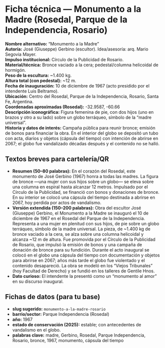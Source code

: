 
# Ficha técnica — Monumento a la Madre (Rosedal, Parque de la Independencia, Rosario)

**Nombre alternativo:** “Monumento a la Madre”  
**Autoría:** José (Giuseppe) Gerbino (escultor). Idea/asesoría: arq. Mario Segovia Mayer.  
**Impulso institucional:** Círculo de la Publicidad de Rosario.  
**Material/técnica:** Bronce vaciado a la cera; pedestal/columna helicoidal de hormigón.  
**Peso de la escultura:** ~1.400 kg.  
**Altura total (con pedestal):** ~12 m.  
**Fecha de inauguración:** 10 de diciembre de 1967 (acto presidido por el intendente Luis Beltramo).  
**Ubicación:** Centro del Rosedal, Parque de la Independencia, Rosario, Santa Fe, Argentina.  
**Coordenadas aproximadas (Rosedal):** -32.9587, -60.66  
**Descripción iconográfica:** Figura femenina de pie, con dos hijos (uno en brazos y otro a su lado) sobre un globo terráqueo, símbolo de la “madre universal”.  
**Historia y datos de interés:** Campaña pública para reunir bronce; emisión de bonos para financiar la obra. En el interior del globo se depositó un tubo con acta, diarios y objetos (cápsula del tiempo) con intención de abrirse en 2067; el globo fue vandalizado décadas después y el contenido no se halló.

## Textos breves para cartelería/QR
- **Resumen (50–80 palabras):** En el corazón del Rosedal, este monumento de José Gerbino (1967) honra a todas las madres. La figura de bronce —una mujer con sus hijos sobre un globo— se eleva sobre una columna en espiral hasta alcanzar 12 metros. Impulsado por el Círculo de la Publicidad, se financió con bonos y donaciones de bronce. En su interior se colocó una cápsula del tiempo destinada a abrirse en 2067, hoy perdida por actos de vandalismo.
- **Versión extendida (150–200 palabras):** Obra del escultor José (Giuseppe) Gerbino, el Monumento a la Madre se inauguró el 10 de diciembre de 1967 en el Rosedal del Parque de la Independencia. Representa a una mujer en plenitud con sus hijos, de pie sobre un globo terráqueo, símbolo de la madre universal. La pieza, de ~1.400 kg de bronce vaciado a la cera, se alza sobre una columna helicoidal y alcanza ~12 m de altura. Fue promovida por el Círculo de la Publicidad de Rosario, que impulsó la emisión de bonos y una campaña de donación de bronce para su fundición. Durante el acto inaugural se colocó en el globo una cápsula del tiempo con documentación y objetos para abrirse en 2067; años más tarde el globo fue violentado y el contenido desapareció. La obra se modeló en los “Viejos Tribunales” (hoy Facultad de Derecho) y se fundió en los talleres de Gentile Hnos.
- **Dato curioso:** El intendente la presentó como un “monumento al amor” en su discurso inaugural.

## Fichas de datos (para tu base)
- **slug sugerido:** `monumento-a-la-madre-rosario`
- **barrio/sector:** Parque Independencia (Rosedal)
- **año:** 1967
- **estado de conservación (2025):** estable; con antecedentes de vandalismo en el globo.
- **palabras clave:** madre, Gerbino, Rosedal, Parque Independencia, Rosario, bronce, 1967, monumento, cápsula del tiempo

